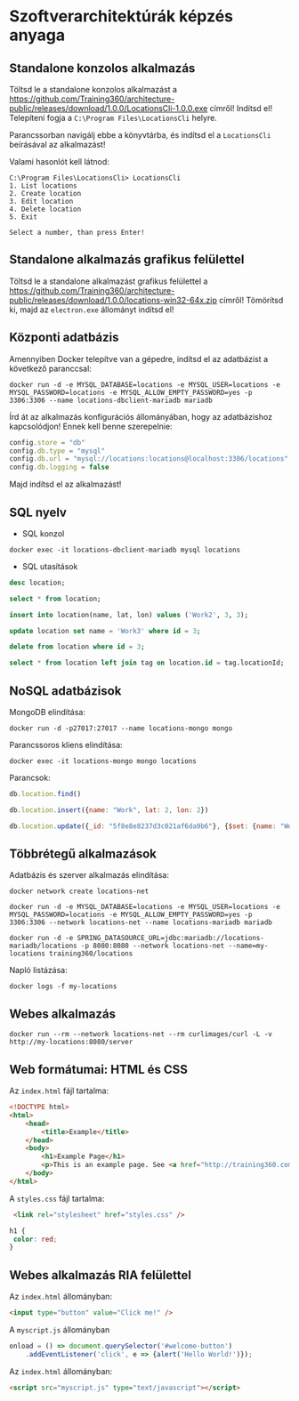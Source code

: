 # Szoftverarchitektúrák képzés anyaga

## Standalone konzolos alkalmazás

Töltsd le a standalone konzolos alkalmazást a https://github.com/Training360/architecture-public/releases/download/1.0.0/LocationsCli-1.0.0.exe
címről! Indítsd el! Telepíteni fogja a `C:\Program Files\LocationsCli` helyre.

Parancssorban navigálj ebbe a könyvtárba, és indítsd el a `LocationsCli` beírásával az alkalmazást!

Valami hasonlót kell látnod:

```shell
C:\Program Files\LocationsCli> LocationsCli
1. List locations
2. Create location
3. Edit location
4. Delete location
5. Exit

Select a number, than press Enter!
```

## Standalone alkalmazás grafikus felülettel

Töltsd le a standalone alkalmazást grafikus felülettel a https://github.com/Training360/architecture-public/releases/download/1.0.0/locations-win32-64x.zip
címről! Tömörítsd ki, majd az `electron.exe` állományt indítsd el!

## Központi adatbázis

Amennyiben Docker telepítve van a gépedre, indítsd el az adatbázist a
következő paranccsal:

```script
docker run -d -e MYSQL_DATABASE=locations -e MYSQL_USER=locations -e MYSQL_PASSWORD=locations -e MYSQL_ALLOW_EMPTY_PASSWORD=yes -p 3306:3306 --name locations-dbclient-mariadb mariadb
```

Írd át az alkalmazás konfigurációs állományában, hogy az adatbázishoz kapcsolódjon!
Ennek kell benne szerepelnie:

```javascript
config.store = "db"
config.db.type = "mysql"
config.db.url = "mysql://locations:locations@localhost:3306/locations"
config.db.logging = false
```

Majd indítsd el az alkalmazást!

## SQL nyelv

* SQL konzol

```shell
docker exec -it locations-dbclient-mariadb mysql locations
```

* SQL utasítások

```sql
desc location;

select * from location;

insert into location(name, lat, lon) values ('Work2', 3, 3);

update location set name = 'Work3' where id = 3;

delete from location where id = 3;

select * from location left join tag on location.id = tag.locationId;
```

## NoSQL adatbázisok

MongoDB elindítása:

```shell
docker run -d -p27017:27017 --name locations-mongo mongo
```

Parancssoros kliens elindítása:

```shell
docker exec -it locations-mongo mongo locations
```

Parancsok:

```javascript
db.location.find()

db.location.insert({name: "Work", lat: 2, lon: 2})

db.location.update({_id: "5f8e8e8237d3c021af6da9b6"}, {$set: {name: "Work2"}})
```

## Többrétegű alkalmazások

Adatbázis és szerver alkalmazás elindítása:

```shell
docker network create locations-net

docker run -d -e MYSQL_DATABASE=locations -e MYSQL_USER=locations -e MYSQL_PASSWORD=locations -e MYSQL_ALLOW_EMPTY_PASSWORD=yes -p 3306:3306 --network locations-net --name locations-mariadb mariadb

docker run -d -e SPRING_DATASOURCE_URL=jdbc:mariadb://locations-mariadb/locations -p 8080:8080 --network locations-net --name=my-locations training360/locations
```

Napló listázása:

```shell
docker logs -f my-locations
```

## Webes alkalmazás

```shell
docker run --rm --network locations-net --rm curlimages/curl -L -v http://my-locations:8080/server
```

## Web formátumai: HTML és CSS

Az `index.html` fájl tartalma:


```html
<!DOCTYPE html>
<html>
    <head>
        <title>Example</title>
    </head>
    <body>
        <h1>Example Page</h1>
        <p>This is an example page. See <a href="http://training360.com">Training360</a>!</p>        
    </body>
</html>
```

A `styles.css` fájl tartalma:

```html
 <link rel="stylesheet" href="styles.css" />
 ```

 ```css
 h1 {
  color: red;
}
 ```

## Webes alkalmazás RIA felülettel

Az `index.html` állományban:

```html
<input type="button" value="Click me!" />
```

A `myscript.js` állományban

```javascript
onload = () => document.querySelector('#welcome-button')
    .addEventListener('click', e => {alert('Hello World!')});
```

Az `index.html` állományban:

```html
<script src="myscript.js" type="text/javascript"></script>
```

